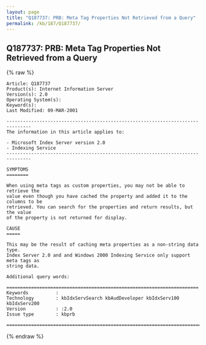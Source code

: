 ```yaml
---
layout: page
title: "Q187737: PRB: Meta Tag Properties Not Retrieved from a Query"
permalink: /kb/187/Q187737/
---
```


## Q187737: PRB: Meta Tag Properties Not Retrieved from a Query

{% raw %}

	Article: Q187737
	Product(s): Internet Information Server
	Version(s): 2.0
	Operating System(s): 
	Keyword(s): 
	Last Modified: 09-MAR-2001
	
	-------------------------------------------------------------------------------
	The information in this article applies to:
	
	- Microsoft Index Server version 2.0 
	- Indexing Service 
	-------------------------------------------------------------------------------
	
	SYMPTOMS
	========
	
	When using meta tags as custom properties, you may not be able to retrieve the
	value even though you have cached the property and added it to the columns to be
	retrieved. You can search for the properties and return results, but the value
	of the property is not returned for display.
	
	CAUSE
	=====
	
	This may be the result of caching meta properties as a non-string data type.
	Index Server 2.0 and and Windows 2000 Indexing Service only support meta tags as
	string data.
	
	Additional query words:
	
	======================================================================
	Keywords          :  
	Technology        : kbIdxServSearch kbAudDeveloper kbIdxServ100 kbIdxServ200
	Version           : :2.0
	Issue type        : kbprb
	
	=============================================================================
	

{% endraw %}
